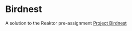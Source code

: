 # Birdnest

A solution to the Reaktor pre-assignment [Project Birdnest](http://assignments.reaktor.com/birdnest)